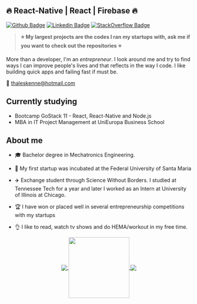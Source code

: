## :fire: React-Native | React | Firebase :fire:

[![Github Badge](https://img.shields.io/badge/-Github-000?style=flat-square&logo=Github&logoColor=white&link=https://github.com/sirkadogan)](https://github.com/sirkadogan) [![Linkedin Badge](https://img.shields.io/badge/-LinkedIn-blue?style=flat-square&logo=Linkedin&logoColor=white&link=https://www.linkedin.com/in/thaleskenne/)](https://www.linkedin.com/in/thaleskenne/) [![StackOverflow Badge](https://img.shields.io/stackexchange/stackoverflow/r/8754782?style=flat-square)](https://stackoverflow.com/users/8754782/thales-kenne)

> **:star: My largest projects are the codes I ran my startups with, ask me if you want to check out the repositories :star:**

More than a developer, I'm an _entrepreneur_. I look around me and try to find ways I can improve people's lives and that reflects in the way I code. I like building quick apps and failing fast if must be.

:email: thaleskenne@hotmail.com </br>

## Currently studying

- Bootcamp GoStack 11 - React, React-Native and Node.js
- MBA in IT Project Management at UniEuropa Business School

## About me

- :mortar_board: Bachelor degree in Mechatronics Engineering. </br>

- :rocket: My first startup was incubated at the Federal University of Santa Maria </br>

- :airplane: Exchange student through Science Without Borders. I studied at Tennessee Tech for a year and later I worked as an Intern at University of Illinois at Chicago. </br>

- :trophy: I have won or placed well in several entrepreneurship competitions with my startups </br>

- :ok_hand: I like to read, watch tv shows and do HEMA/workout in my free time. </br>

<p align="center">
  <a href="https://github.com/sirkadogan/github-readme-stats">
    <img
      align="center"
      src="https://github-readme-stats.vercel.app/api?username=sirkadogan&&show_icons=true&hide=issues&&theme=dark"
    />
  </a>
  <a href="https://github.com/sirkadogan/github-readme-stats">
    <img
      align="center"
      height="165"
      src="https://github-readme-stats.vercel.app/api/top-langs/?username=sirkadogan&&layout=compact&&theme=dark"
    />
  </a>
  <a href="https://github.com/sirkadogan/github-readme-stats">
    <img
      align="center"
      src="https://github-readme-stats.vercel.app/api/wakatime?username=SirKadogan&&theme=dark"
    />
  </a>
</p>
